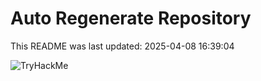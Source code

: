 # Auto Regenerate Repository

This README was last updated: 2025-04-08 16:39:04

 ![TryHackMe](https://tryhackme.com/badge/533634)